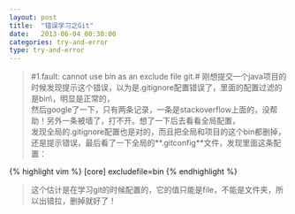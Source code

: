 ```yaml
---
layout: post
title:  "错误学习之Git"
date:   2013-06-04 00:30:00
categories: try-and-error
type: try-and-error
---
```


>#1.fault: cannot use bin as an exclude file git.#
>刚想提交一个java项目的时候发现提示这个错误，以为是\.gitignore配置错误了，里面的配置过滤的是bin\\，明显是正常的，  
>然后google了一下，只有两条记录，一条是stackoverflow上面的，没帮助！另外一条被墙了，打不开。想了一下后去看看全局配置，  
>发现全局的\.gitignore配置也是对的，而且把全局和项目的这个bin都删掉，还是提示错误，最后看了一下全局的**\.gitconfig**文件，发现里面这条配置：  

{% highlight vim %}
[core]
	excludefile=bin
{% endhighlight %}

>这个估计是在学习git的时候配置的，它的值只能是file，不能是文件夹，所以出错拉，删掉就好了！
